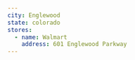 ```yaml
---
city: Englewood
state: colorado
stores:
  - name: Walmart
    address: 601 Englewood Parkway
---
```

